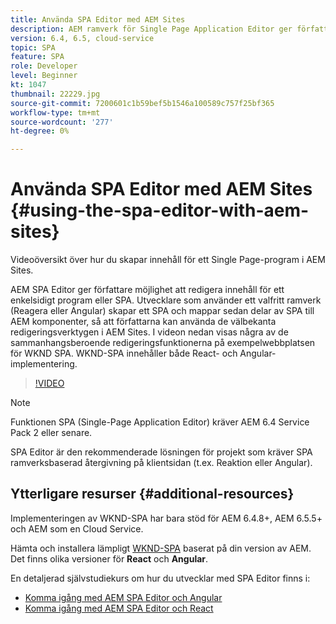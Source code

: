 ```yaml
---
title: Använda SPA Editor med AEM Sites
description: AEM ramverk för Single Page Application Editor ger författare möjlighet att redigera innehåll för ett Single Page-program eller -SPA. Utvecklare som använder ramverken React eller Angular skapar en SPA och mappar sedan delar av SPA till AEM komponenter, så att författarna kan använda de välbekanta redigeringsverktygen i AEM Sites.
version: 6.4, 6.5, cloud-service
topic: SPA
feature: SPA
role: Developer
level: Beginner
kt: 1047
thumbnail: 22229.jpg
source-git-commit: 7200601c1b59bef5b1546a100589c757f25bf365
workflow-type: tm+mt
source-wordcount: '277'
ht-degree: 0%

---
```



# Använda SPA Editor med AEM Sites {#using-the-spa-editor-with-aem-sites}

Videoöversikt över hur du skapar innehåll för ett Single Page-program i AEM Sites.

AEM SPA Editor ger författare möjlighet att redigera innehåll för ett enkelsidigt program eller SPA. Utvecklare som använder ett valfritt ramverk (Reagera eller Angular) skapar ett SPA och mappar sedan delar av SPA till AEM komponenter, så att författarna kan använda de välbekanta redigeringsverktygen i AEM Sites. I videon nedan visas några av de sammanhangsberoende redigeringsfunktionerna på exempelwebbplatsen för WKND SPA. WKND-SPA innehåller både React- och Angular-implementering.

>[!VIDEO](https://video.tv.adobe.com/v/22229?quality=12&learn=on)

>[!NOTE]
>
> Funktionen SPA (Single-Page Application Editor) kräver AEM 6.4 Service Pack 2 eller senare.
>
> SPA Editor är den rekommenderade lösningen för projekt som kräver SPA ramverksbaserad återgivning på klientsidan (t.ex. Reaktion eller Angular).

## Ytterligare resurser {#additional-resources}

Implementeringen av WKND-SPA har bara stöd för AEM 6.4.8+, AEM 6.5.5+ och AEM som en Cloud Service.

Hämta och installera lämpligt [WKND-SPA](https://github.com/adobe/aem-guides-wknd-spa/releases) baserat på din version av AEM. Det finns olika versioner för **React** och **Angular**.

En detaljerad självstudiekurs om hur du utvecklar med SPA Editor finns i:

* [Komma igång med AEM SPA Editor och Angular](https://experienceleague.adobe.com/docs/experience-manager-learn/getting-started-with-aem-headless/spa-editor/angular/overview.html)
* [Komma igång med AEM SPA Editor och React](https://experienceleague.adobe.com/docs/experience-manager-learn/getting-started-with-aem-headless/spa-editor/react/overview.html)
